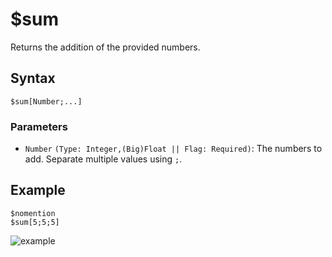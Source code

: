 # $sum
Returns the addition of the provided numbers.

## Syntax
```
$sum[Number;...]
```

### Parameters
- `Number` `(Type: Integer,(Big)Float || Flag: Required)`: The numbers to add. Separate multiple values using `;`.

## Example
```
$nomention
$sum[5;5;5]
```
![example](https://user-images.githubusercontent.com/69215413/126549257-1f66a009-8581-4331-bd40-c006df7ccc4f.png)
